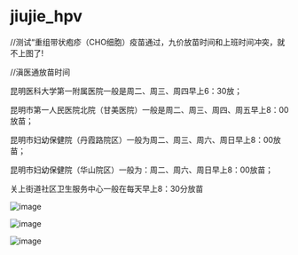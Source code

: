 # jiujie_hpv

//测试“重组带状疱疹（CHO细胞）疫苗通过，九价放苗时间和上班时间冲突，就不上图了!


//滇医通放苗时间

昆明医科大学第一附属医院一般是周二、周三、周四早上6：30放；

昆明市第一人民医院北院（甘美医院）一般是周二、周三、周四、周五早上8：00放苗；

昆明市妇幼保健院（丹霞路院区）一般为周二、周三、周六、周日早上8：00放苗；

昆明市妇幼保健院（华山院区）一般为：周二、周六、周日早上8：00放苗；

关上街道社区卫生服务中心一般在每天早上8：30分放苗

![image]( https://github.com/lkboboy/jiujie_hpv/blob/master/out/artifacts/demo_jar/2.png)

![image]( https://github.com/lkboboy/jiujie_hpv/blob/master/out/artifacts/demo_jar/1.png)

![image]( https://github.com/lkboboy/jiujie_hpv/blob/master/out/artifacts/demo_jar/3.jpg)
